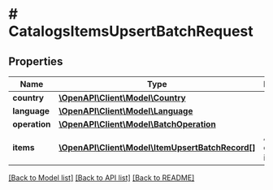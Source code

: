 # # CatalogsItemsUpsertBatchRequest

## Properties

Name | Type | Description | Notes
------------ | ------------- | ------------- | -------------
**country** | [**\OpenAPI\Client\Model\Country**](Country.md) |  |
**language** | [**\OpenAPI\Client\Model\Language**](Language.md) |  |
**operation** | [**\OpenAPI\Client\Model\BatchOperation**](BatchOperation.md) |  |
**items** | [**\OpenAPI\Client\Model\ItemUpsertBatchRecord[]**](ItemUpsertBatchRecord.md) | Array with catalogs items |

[[Back to Model list]](../../README.md#models) [[Back to API list]](../../README.md#endpoints) [[Back to README]](../../README.md)
